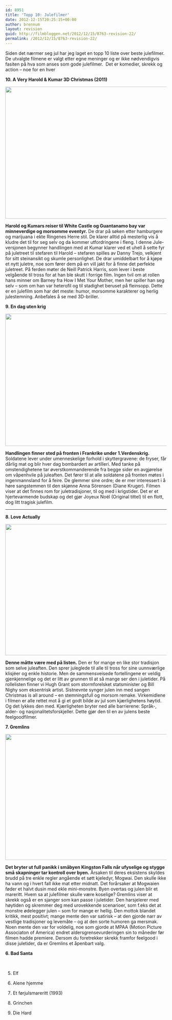 ```yaml
---
id: 8951
title: 'Topp 10: Julefilmer'
date: 2012-12-15T20:25:15+00:00
author: brennum
layout: revision
guid: http://filmbloggen.net/2012/12/15/8763-revision-22/
permalink: /2012/12/15/8763-revision-22/
---
```

Siden det nærmer seg jul har jeg laget en topp 10 liste over beste julefilmer. De utvalgte filmene er valgt etter egne meninger og er ikke nødvendigvis fasiten på hva som anses som gode julefilmer.  Det er komedier, skrekk og action &#8211; noe for en hver

**10. A Very Harold & Kumar 3D Christmas (2011)**

<a href="http://filmbloggen.net/?attachment_id=8919" rel="attachment wp-att-8919"><img class="alignnone size-large wp-image-8919" src="http://filmbloggen.net/wp-content/uploads//2012/12/A-Very-Harold-Kumar-3D-Christmas-Promotional-Photo-harold-and-kumar-26145829-1280-852-620x412.jpg" alt="" width="620" height="412" /></a>

**Harold og Kumars reiser til White Castle og Guantanamo bay var minneverdige og morsomme eventyr.** De drar på søken etter hamburgere og marijuana i ekte Ringenes Herre stil. De klarer alltid på mesterlig vis å kludre det til for seg selv og da kommer utfordringene i fleng. I denne Jule-versjonen begynner handlingen med at Kumar klarer ved et uhell å sette fyr på juletreet til stefaren til Harold &#8211; stefaren spilles av Danny Trejo, velkjent for sitt steinansikt og skumle personlighet. De drar umiddelbart for å kjøpe et nytt juletre, noe som fører dem på en vill jakt for å finne det perfekte juletreet. På ferden møter de Neill Patrick Harris, som lever i beste velgående til tross for at han ble skutt i forrige film. Ingen tvil om at rollen hans minner om Barney fra How I Met Your Mother, men her spiller han seg selv &#8211; som om han var heterofil og til stadighet beruset på fleinsopp. Dette er en julefilm som har det meste: humor, morsomme karakterer og herlig julestemning. Anbefales å se med 3D-briller.

**9. En dag uten krig**

<a href="http://filmbloggen.net/?attachment_id=8920" rel="attachment wp-att-8920"><img class="alignnone size-large wp-image-8920" src="http://filmbloggen.net/wp-content/uploads//2012/12/julefilmer2endag-620x413.jpg" alt="" width="620" height="413" /></a>

**Handlingen finner sted på fronten i Frankrike under 1.Verdenskrig.** Soldatene lever under umenneskelige forhold i skyttergravene: de fryser, får dårlig mat og blir hver dag bombardert av artilleri. Med tanke på omstendighetene tar øverstkommanderende fra begge sider en avgjørelse om våpenhvile på juleaften. Det fører til at alle soldatene på fronten møtes i ingenmannsland for å feire. De glemmer sine ordre; de er mer interessert i å høre sangstemmen til den skjønne Anna Sörensen (Diane Kruger). Filmen viser at det finnes rom for juletradisjoner, til og med i krigstider. Det er et hjertevarmende budskap og det gjør Joyeux Noël (Original tittel) til en flott, dog litt tragisk julefilm.  
****

**8. Love Actually**

<a href="http://filmbloggen.net/?attachment_id=8941" rel="attachment wp-att-8941"><img class="alignnone size-large wp-image-8941" src="http://filmbloggen.net/wp-content/uploads//2012/12/love_actually_movie_image_bill_nighy_01-620x410.jpg" alt="" width="620" height="410" /></a>

**Denne måtte være med på listen.** Den er for mange en like stor tradisjon som selve juleaften. Den sprer juleglede til alle til tross for sine uunnværlige klisjéer og enkle historie. Men de sammensveisede fortellingene er veldig gjenkjennelige og det er litt av grunnen til at så mange ser den i juletider. På rollelisten finner vi Hugh Grant som stormforelsket statsminister og Bill Nighy som eksentrisk artist. Sistnevnte synger julen inn med sangen Christmas is all around &#8211; en stemningsfull og morsom remake. Virkemidlene i filmen er alle rettet mot å gi et godt bilde av jul som kjærlighetens høytid. Og det lykkes den med. Kjærligheten bryter ned alle barrierene: Språk-, alder- og nasjonalitetsforskjeller. Dette gjør den til en av julens beste feelgoodfilmer.

**7. Gremlins**

<a href="http://filmbloggen.net/?attachment_id=8946" rel="attachment wp-att-8946"><img class="alignnone size-large wp-image-8946" src="http://filmbloggen.net/wp-content/uploads//2012/12/gremlins-movie-image-620x393.png" alt="" width="620" height="393" /></a>

**Det bryter ut full panikk i småbyen Kingston Falls når ufyselige og stygge små skapninger tar kontroll over byen.** Årsaken til deres eksistens skyldes brudd på tre enkle regler angående et søtt kjeledyr, Mogwai. Den skulle ikke ha vann og i hvert fall ikke mat etter midnatt. Det forårsaker at Mogwaien føder et halvt dusin med ekle mini-monstre. Byen overtas og julen blir et mareritt. Hvem sa at julefilmer skulle være koselige? Gremlins viser at skrekk også er en sjanger som kan passe i juletider. Den harsjelerer med høytiden og skremmer deg med urovekkende scenarioer, som f.eks det at monstre ødelegger julen &#8211; som for mange er hellig. Den mottok blandet kritikk, mest positivt; mange mente den var satirisk &#8211; at den gjorde narr av vestlige tradisjoner og levemåte &#8211; og at den sorte humoren ga mersmak. Noen mente den var for voldelig, noe som gjorde at MPAA (Motion Picture Associaton of America) endret aldersgrensevurderingen sin to måneder før filmen hadde premiere. Dersom du foretrekker skrekk framfor feelgood i disse juletider, da er Gremlins et åpenbart valg.

**6. Bad Santa**

&nbsp;

5. Elf

4. Alene hjemme

3. Et førjulsmareritt (1993)

2. Grinchen

1. Die Hard

&nbsp;